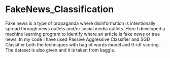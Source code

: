 # FakeNews_Classification
Fake news is a type of propaganda where disinformation is intentionally spread through news outlets and/or social media outlets. Here I developed a machine learning program to identify where an article is fake news or true news. In my code I have used Passive Aggressive Classifier and SGD Classifier both the techniques with bag of words model and tf-idf scoring. The dataset is also given and it is taken from kaggle.
